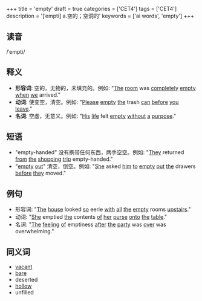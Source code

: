 +++
title = 'empty'
draft = true
categories = ['CET4']
tags = ['CET4']
description = '[ˈempti] a.空的；空洞的'
keywords = ['ai words', 'empty']
+++

## 读音
/ˈempti/

## 释义
- **形容词**: 空的，无物的，未填充的。例如: "[The](/post/the/) [room](/post/room/) was [completely](/post/completely/) [empty](/post/empty/) [when](/post/when/) [we](/post/we/) arrived."
- **动词**: 使变空，清空。例如: "[Please](/post/please/) [empty](/post/empty/) [the](/post/the/) trash [can](/post/can/) [before](/post/before/) [you](/post/you/) [leave](/post/leave/)."
- **名词**: 空虚，无意义。例如: "[His](/post/his/) [life](/post/life/) felt [empty](/post/empty/) [without](/post/without/) [a](/post/a/) [purpose](/post/purpose/)."

## 短语
- "empty-handed" 没有携带任何东西，两手空空。例如: "[They](/post/they/) returned [from](/post/from/) [the](/post/the/) [shopping](/post/shopping/) [trip](/post/trip/) empty-handed."
- "[empty](/post/empty/) [out](/post/out/)" 清空，倒空。例如: "[She](/post/she/) asked [him](/post/him/) [to](/post/to/) [empty](/post/empty/) [out](/post/out/) [the](/post/the/) drawers [before](/post/before/) [they](/post/they/) moved."

## 例句
- 形容词: "[The](/post/the/) [house](/post/house/) looked [so](/post/so/) eerie [with](/post/with/) [all](/post/all/) [the](/post/the/) [empty](/post/empty/) rooms [upstairs](/post/upstairs/)."
- 动词: "[She](/post/she/) emptied [the](/post/the/) contents [of](/post/of/) [her](/post/her/) [purse](/post/purse/) [onto](/post/onto/) [the](/post/the/) [table](/post/table/)."
- 名词: "[The](/post/the/) [feeling](/post/feeling/) [of](/post/of/) emptiness [after](/post/after/) [the](/post/the/) [party](/post/party/) was [over](/post/over/) was overwhelming."

## 同义词
- [vacant](/post/vacant/)
- [bare](/post/bare/)
- deserted
- [hollow](/post/hollow/)
- unfilled
